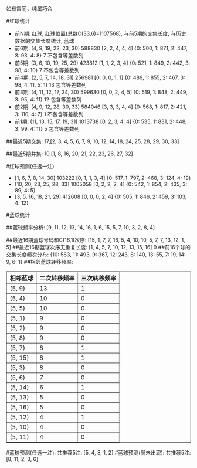 <!-- 
.. title: 双色球2016027期(2016-03-10)数据分析报告
.. slug: slott-2016027-2016-03-10-report
.. date: 2016-03-11 08:00:00 UTC+08:00
.. tags: Lottery
.. link: 
.. description: 
.. type: text
-->

如有雷同，纯属巧合

<!-- TEASER_END-->

#红球统计

- 前N期: 红球, 红球位置(总数C(33,6)=1107568), 与前5期的交集长度, 与历史数据的交集长度统计, 蓝球
- 前6期: (4, 9, 19, 22, 23, 30) 588830 [2, 2, 4, 4, 4] {0: 500, 1: 871, 2: 447, 3: 93, 4: 8} 7 不包含等差数列
- 前5期: (3, 6, 10, 19, 25, 29) 423812 [1, 1, 2, 3, 4] {0: 521, 1: 849, 2: 442, 3: 98, 4: 10} 7 不包含等差数列
- 前4期: (2, 5, 7, 14, 18, 31) 256981 [0, 0, 0, 1, 1] {0: 489, 1: 855, 2: 467, 3: 98, 4: 11, 5: 1} 13 包含等差数列
- 前3期: (4, 11, 12, 17, 24, 30) 599630 [0, 0, 2, 4, 5] {0: 519, 1: 848, 2: 449, 3: 95, 4: 11} 12 包含等差数列
- 前2期: (4, 9, 12, 28, 30, 33) 584046 [3, 3, 3, 4, 4] {0: 568, 1: 817, 2: 421, 3: 110, 4: 7} 1 不包含等差数列
- 前1期: (11, 13, 15, 17, 19, 31) 1013738 [0, 2, 3, 4, 4] {0: 535, 1: 831, 2: 448, 3: 99, 4: 11} 5 包含等差数列

##最近5期交集:
17,[2, 3, 4, 5, 6, 7, 9, 10, 12, 14, 18, 24, 25, 28, 29, 30, 33]

##最近5期并集:
10,[1, 8, 16, 20, 21, 22, 23, 26, 27, 32]

#红球预测(任选一注)

- [1, 6, 7, 8, 14, 30] 103222 [0, 1, 1, 3, 4] {0: 517, 1: 797, 2: 468, 3: 124, 4: 19}
- [10, 20, 23, 25, 28, 33] 1005058 [0, 2, 2, 2, 4] {0: 542, 1: 854, 2: 435, 3: 89, 4: 5}
- [3, 5, 16, 18, 21, 29] 412608 [0, 0, 0, 2, 4] {0: 505, 1: 846, 2: 459, 3: 103, 4: 12}

#蓝球统计

##蓝球频率分析:
[9, 11, 12, 13, 14, 16, 1, 6, 15, 5, 7, 10, 3, 2, 8, 4]

##最近16期蓝球号码和C(16,1)次序:
 [15, 1, 7, 7, 16, 5, 4, 10, 10, 5, 7, 7, 13, 12, 1, 5]
##最近16期蓝球次序无重复长度:
 [1, 4, 5, 7, 10, 12, 13, 15, 16] 9
##前16个球的交集长度频次分布:
{10: 583, 11: 493, 9: 367, 12: 243, 8: 140, 13: 55, 7: 19, 14: 9, 6: 1}
##相邻蓝球转移频率:
 <table border="1" class="table table-striped dataframe">
  <thead>
    <tr style="text-align: right;">
      <th>相邻蓝球</th>
      <th>二次转移频率</th>
      <th>三次转移频率</th>
    </tr>
  </thead>
  <tbody>
    <tr>
      <td>(5, 9)</td>
      <td>13</td>
      <td>1</td>
    </tr>
    <tr>
      <td>(5, 4)</td>
      <td>10</td>
      <td>0</td>
    </tr>
    <tr>
      <td>(5, 5)</td>
      <td>10</td>
      <td>0</td>
    </tr>
    <tr>
      <td>(5, 1)</td>
      <td>9</td>
      <td>0</td>
    </tr>
    <tr>
      <td>(5, 2)</td>
      <td>9</td>
      <td>0</td>
    </tr>
    <tr>
      <td>(5, 8)</td>
      <td>9</td>
      <td>0</td>
    </tr>
    <tr>
      <td>(5, 7)</td>
      <td>8</td>
      <td>1</td>
    </tr>
    <tr>
      <td>(5, 15)</td>
      <td>8</td>
      <td>1</td>
    </tr>
    <tr>
      <td>(5, 3)</td>
      <td>8</td>
      <td>0</td>
    </tr>
    <tr>
      <td>(5, 6)</td>
      <td>7</td>
      <td>0</td>
    </tr>
    <tr>
      <td>(5, 14)</td>
      <td>6</td>
      <td>1</td>
    </tr>
    <tr>
      <td>(5, 13)</td>
      <td>5</td>
      <td>0</td>
    </tr>
    <tr>
      <td>(5, 16)</td>
      <td>5</td>
      <td>0</td>
    </tr>
    <tr>
      <td>(5, 12)</td>
      <td>4</td>
      <td>1</td>
    </tr>
    <tr>
      <td>(5, 10)</td>
      <td>4</td>
      <td>0</td>
    </tr>
    <tr>
      <td>(5, 11)</td>
      <td>4</td>
      <td>0</td>
    </tr>
  </tbody>
</table>
#蓝球预测(任选一注):
共推荐5注: [5, 4, 8, 1, 2]
#蓝球预测(尚未出现):
共推荐5注: [8, 11, 2, 3, 6]

